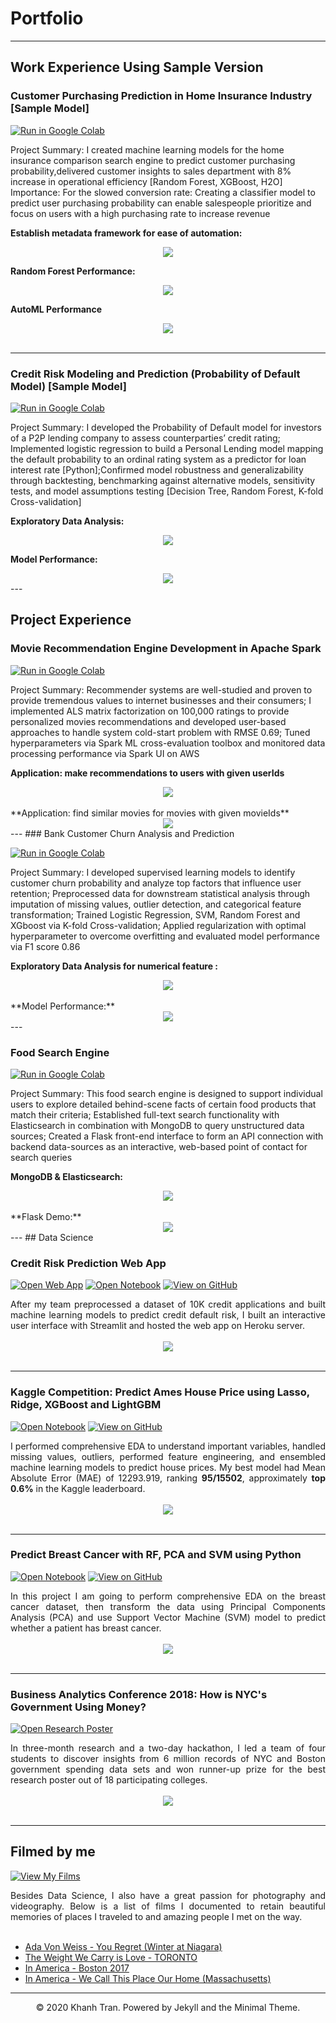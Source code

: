 # Portfolio
---

## Work Experience Using Sample Version
### Customer Purchasing Prediction in Home Insurance Industry [Sample Model]
[![Run in Google Colab](https://img.shields.io/badge/Colab-Run_in_Google_Colab-blue?logo=Google&logoColor=FDBA18)](https://colab.research.google.com/drive/1locx92O2D-6hnBHxUe6ACZfU1rmuuHdS#scrollTo=jf_RkD6G8jHF)

Project Summary: I created machine learning models for the home insurance comparison search engine to predict customer purchasing probability,delivered customer insights to sales department with 8% increase in operational efficiency [Random Forest, XGBoost, H2O]
<br>
Importance: For the slowed conversion rate: Creating a classifier model to predict user purchasing probability can enable salespeople prioritize and focus on users with a high purchasing rate to increase revenue

**Establish metadata framework for ease of automation:** 

<center><img src="images/Metadata Framework.png"/></center>

**Random Forest Performance:** 

<center><img src="images/Random Forest Performance.png"/></center>

**AutoML Performance** 

<center><img src="images/AutoML.png"/></center>
<br>

---

###  Credit Risk Modeling and Prediction (Probability of Default Model) [Sample Model]

[![Run in Google Colab](https://img.shields.io/badge/Colab-Run_in_Google_Colab-blue?logo=Google&logoColor=FDBA18)](https://colab.research.google.com/drive/1k8uA6CvxElndnz3RaMGKCsxke3fNaTY2#scrollTo=TYsteaRmSMsx)

Project Summary: I developed the Probability of Default model for investors of a P2P lending company to assess counterparties’ credit rating; Implemented logistic regression to build a Personal Lending model mapping the default probability to an ordinal rating system as a predictor for loan interest rate [Python];Confirmed model robustness and generalizability through backtesting, benchmarking against alternative models, sensitivity tests, and model assumptions testing [Decision Tree, Random Forest, K-fold Cross-validation]

**Exploratory Data Analysis:** 
<center><img src="images/EDA.png"/></center>

**Model Performance:** 
<center><img src="images/Model Performance.png"/></center>
---

## Project Experience
### Movie Recommendation Engine Development in Apache Spark

[![Run in Google Colab](https://img.shields.io/badge/Colab-Run_in_Google_Colab-blue?logo=Google&logoColor=FDBA18)](https://colab.research.google.com/drive/1ODvtXbbfbjqafrkoD-bI1p6DgP9RcLIe#scrollTo=qWrz8vD0ARGN)

Project Summary: Recommender systems are well-studied and proven to provide tremendous values to internet businesses and their consumers; I implemented ALS matrix factorization on 100,000 ratings to provide personalized movies recommendations and developed user-based approaches to handle system cold-start problem with RMSE 0.69; Tuned hyperparameters via Spark ML cross-evaluation toolbox and monitored data processing performance via Spark UI on AWS

**Application: make recommendations to users with given userIds**
<br>
<center><img src="images/Movie recommendation.png"></center>
<br>
**Application: find similar movies for movies with given movieIds**
<center><img src="images/Find Similar movies.png"></center>
---
### Bank Customer Churn Analysis and Prediction

[![Run in Google Colab](https://img.shields.io/badge/Colab-Run_in_Google_Colab-blue?logo=Google&logoColor=FDBA18)](https://colab.research.google.com/drive/1_k66ypxF1X8Cffjjt5Y-iZCsz9T70GCs#scrollTo=Jy5hU5KymPT7)

Project Summary: I developed supervised learning models to identify customer churn probability and analyze top factors that influence user retention; Preprocessed data for downstream statistical analysis through imputation of missing values, outlier detection, and categorical
feature transformation; Trained Logistic Regression, SVM, Random Forest and XGboost via K-fold Cross-validation; Applied regularization with optimal hyperparameter to overcome overfitting and evaluated model performance via F1 score 0.86

**Exploratory Data Analysis for numerical feature :**
<br>
<center><img src="images/boxplot for numerical feature.png"></center>
<br>
**Model Performance:**
<center><img src="images/Bank churn model performance.png"></center>
---

### Food Search Engine

[![Run in Google Colab](https://img.shields.io/badge/Colab-Run_in_Google_Colab-blue?logo=Google&logoColor=FDBA18)](https://colab.research.google.com/drive/1lDZAcGti1oZjRA62uxHAH7qLyM6vf5_5)

Project Summary: This food search engine is designed to support individual users to explore detailed behind-scene facts of certain food products that match their criteria; Established full-text search functionality with Elasticsearch in combination with MongoDB to query unstructured data sources; Created a Flask front-end interface to form an API connection with backend data-sources as an interactive, web-based point of contact for search queries

**MongoDB & Elasticsearch:**
<br>
<center><img src="images/MongoDB & Elasticsearch.png"></center>
<br>
**Flask Demo:**
<center><img src="images/Flask Demo.png"></center>
---
## Data Science

### Credit Risk Prediction Web App

[![Open Web App](https://img.shields.io/badge/Heroku-Open_Web_App-blue?logo=Heroku)](http://credit-risk.herokuapp.com/)
[![Open Notebook](https://img.shields.io/badge/Jupyter-Open_Notebook-blue?logo=Jupyter)](https://github.com/chriskhanhtran/credit-risk-prediction/blob/master/documents/Notebook.ipynb)
[![View on GitHub](https://img.shields.io/badge/GitHub-View_on_GitHub-blue?logo=GitHub)](https://github.com/chriskhanhtran/credit-risk-prediction)

<div style="text-align: justify">After my team preprocessed a dataset of 10K credit applications and built machine learning models to predict credit default risk, I built an interactive user interface with Streamlit and hosted the web app on Heroku server.</div>
<br>
<center><img src="images/credit-risk-webapp.png"/></center>
<br>

---
### Kaggle Competition: Predict Ames House Price using Lasso, Ridge, XGBoost and LightGBM

[![Open Notebook](https://img.shields.io/badge/Jupyter-Open_Notebook-blue?logo=Jupyter)](projects/ames-house-price.html)
[![View on GitHub](https://img.shields.io/badge/GitHub-View_on_GitHub-blue?logo=GitHub)](https://github.com/chriskhanhtran/kaggle-house-price/blob/master/ames-house-price.ipynb)

<div style="text-align: justify">I performed comprehensive EDA to understand important variables, handled missing values, outliers, performed feature engineering, and ensembled machine learning models to predict house prices. My best model had Mean Absolute Error (MAE) of 12293.919, ranking <b>95/15502</b>, approximately <b>top 0.6%</b> in the Kaggle leaderboard.</div>
<br>
<center><img src="images/ames-house-price.jpg"/></center>
<br>

---
### Predict Breast Cancer with RF, PCA and SVM using Python

[![Open Notebook](https://img.shields.io/badge/Jupyter-Open_Notebook-blue?logo=Jupyter)](projects/breast-cancer.html)
[![View on GitHub](https://img.shields.io/badge/GitHub-View_on_GitHub-blue?logo=GitHub)](https://github.com/chriskhanhtran/predict-breast-cancer-with-rf-pca-svm/blob/master/breast-cancer.ipynb)

<div style="text-align: justify">In this project I am going to perform comprehensive EDA on the breast cancer dataset, then transform the data using Principal Components Analysis (PCA) and use Support Vector Machine (SVM) model to predict whether a patient has breast cancer.</div>
<br>
<center><img src="images/breast-cancer.png"/></center>
<br>

---
### Business Analytics Conference 2018: How is NYC's Government Using Money?

[![Open Research Poster](https://img.shields.io/badge/PDF-Open_Research_Poster-blue?logo=adobe-acrobat-reader&logoColor=white)](pdf/bac2018.pdf)

<div style="text-align: justify">In three-month research and a two-day hackathon, I led a team of four students to discover insights from 6 million records of NYC and Boston government spending data sets and won runner-up prize for the best research poster out of 18 participating colleges.</div>
<br>
<center><img src="images/bac2018.JPG"/></center>
<br>

---
## Filmed by me

[![View My Films](https://img.shields.io/badge/YouTube-View_My_Films-grey?logo=youtube&labelColor=FF0000)](https://www.youtube.com/watch?v=vfZwdEWgUPE)

<div style="text-align: justify">Besides Data Science, I also have a great passion for photography and videography. Below is a list of films I documented to retain beautiful memories of places I traveled to and amazing people I met on the way.</div>
<br>

- [Ada Von Weiss - You Regret (Winter at Niagara)](https://www.youtube.com/watch?v=-5esqvmPnHI)
- [The Weight We Carry is Love - TORONTO](https://www.youtube.com/watch?v=vfZwdEWgUPE)
- [In America - Boston 2017](https://www.youtube.com/watch?v=YdXufiebgyc)
- [In America - We Call This Place Our Home (Massachusetts)](https://www.youtube.com/watch?v=jzfcM_iO0FU)

---
<center>© 2020 Khanh Tran. Powered by Jekyll and the Minimal Theme.</center>
